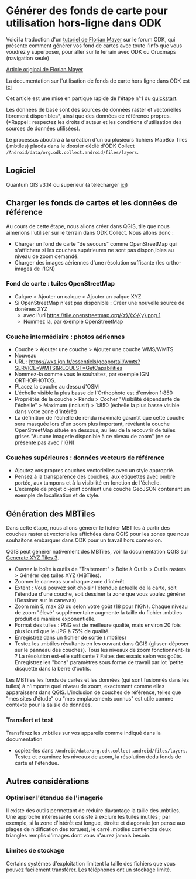# Générer des fonds de carte pour utilisation hors-ligne dans ODK

Voici la traduction d'un [tutoriel de Florian Mayer](https://docs.getodk.org/collect-offline-maps/) sur le forum ODK, qui présente comment générer vos fond de cartes avec toute l'info que vous voudrez y superposer, pour aller sur le terrain avec ODK ou Oruxmaps (navigation seule)

[Article original de Florian Mayer](https://forum.getodk.org/t/generate-offline-background-imagery-for-odk-collect-mbtiles/31200/6)

La documentation sur l'utilisation de fonds de carte hors ligne dans ODK est [ici](https://docs.getodk.org/collect-offline-maps/)

Cet article est une mise en partique rapide de l'étape n°1 du [quickstart](https://docs.getodk.org/collect-offline-maps/#offline-maps-quick-start).

Les données de base sont des sources de données raster et vectorielles librement disponibles*, ainsi que des données de référence propres. (*Rappel : respectez les droits d'auteur et les conditions d'utilisation des sources de données utilisées).

Le processus aboutira à la création d'un ou plusieurs fichiers MapBox Tiles (.mbtiles) placés dans le dossier dédié d'ODK Collect `/Android/data/org.odk.collect.android/files/layers`.

## Logiciel

Quantum GIS v3.14 ou supérieur (à télécharger [ici](https://qgis.org/en/site/forusers/download.html))

## Charger les fonds de cartes et les données de référence

Au cours de cette étape, nous allons créer dans QGIS, tlle que nous aimerions l'utiliser sur le terrain dans ODK Collect. Nous allons donc :

* Charger un fond de carte "de secours" comme OpenStreetMap qui s'affichera si les couches supérieures ne sont pas dispon,ibles au niveau de zoom demandé.
* Charger des images aériennes d'une résolution suffisante (les ortho-images de l'IGN)

### Fond de carte : tuiles OpenStreetMap

* Calque > Ajouter un calque > Ajouter un calque XYZ
* Si OpenStreetMap n'est pas disponible : Créer une nouvelle source de donénes XYZ
  * avec l'url [https://tile.openstreetmap.org/{z}/{x}/{y}.png 1](https://tile.openstreetmap.org/%7Bz%7D/%7Bx%7D/%7By%7D.png)
  * Nommez là, par exemple OpenStreetMap

### Couche intermédiaire : photos aériennes

* Couche > Ajouter une couche > Ajouter une couche WMS/WMTS
* Nouveau
* URL : https://wxs.ign.fr/essentiels/geoportail/wmts?SERVICE=WMTS&REQUEST=GetCapabilities
* Nommez-la comme vous le souhaitez, par exemple IGN ORTHOPHOTOS.
* PLacez la couche au dessu d'OSM
* L'échelle visible la plus basse de l'Orthophoto est d'environ 1:850
* Propriétés de la couche > Rendu > Cocher "Visibilité dépendante de l'échelle" > Maximum (inclusif) > 1:850 (échelle la plus basse visible dans votre zone d'intérêt)
* La définition de l'échelle de rendu maximale garantit que cette couche sera masquée lors d'un zoom plus important, révélant la couche OpenStreetMap située en dessous, au lieu de la recouvrir de tuiles grises "Aucune imagerie disponible à ce niveau de zoom" (ne se présente pas avec l'IGN)

### Couches supérieures : données vecteurs de référence

* Ajoutez vos propres couches vectorielles avec un style approprié.
* Pensez à la transparence des couches, aux étiquettes avec ombre portée, aux tampons et à la visibilité en fonction de l'échelle.
* L'exemple de projet ci-joint contient une couche GeoJSON contenant un exemple de localisation et de style.

## Génération des MBTiles

Dans cette étape, nous allons générer le fichier MBTiles à partir des couches raster et vectorielles affichées dans QGIS pour les zones que nous souhaitons embarquer dans ODK pour un travail hors connexion.

QGIS peut générer nativement des MBTiles, voir la documentation QGIS sur [Generate XYZ Tiles 3](https://docs.qgis.org/3.16/en/docs/user_manual/processing_algs/qgis/rastertools.html#generate-xyz-tiles-mbtiles).

* Ouvrez la boîte à outils de "Traitement" > Boite à Outils > Outils rasters > Générer des tuiles XYZ (MBTiles).
* Zoomer le canevas sur chaque zone d'intérêt.
* Extent : Vous pouvez soit choisir l'étendue actuelle de la carte, soit l'étendue d'une couche, soit dessiner la zone que vous voulez générer (Dessiner sur le canevas)
* Zoom min 5, max 20 ou selon votre goût (18 pour l'IGN). Chaque niveau de zoom "élevé" supplémentaire augmente la taille du fichier .mbtiles produit de manière exponentielle.
* Format des tuiles : PNG est de meilleure qualité, mais environ 20 fois plus lourd que le JPG à 75% de qualité.
* Enregistrez dans un fichier de sortie (.mbtiles)
* Testez les .mbtiles résultants en les ouvrant dans QGIS (glisser-déposer sur le panneau des couches). Tous les niveaux de zoom fonctionnent-ils ? La résolution est-elle suffisante ? Faites des essais selon vos goûts. Enregistrez les "bons" paramètres sous forme de travail par lot 'petite disquette dans la berre d'outils.

Les MBTiles les fonds de cartes et les données (qui sont fusionnés dans les tuiles) à n'importe quel niveau de zoom, exactement comme elles apparaissent dans QGIS. L'inclusion de couches de référence, telles que "mes sites d'étude" ou "mes emplacements connus" est utile comme contexte pour la saisie de données.

### Transfert et test

Transférez les .mbtiles sur vos appareils comme indiqué dans la documentation

* copiez-les dans `/Android/data/org.odk.collect.android/files/layers`. Testez et examinez les niveaux de zoom, la résolution dedu fonds de carte et l'étendue.

## Autres considérations

### Optimiser l'étendue de l'imagerie

Il existe des outils permettant de réduire davantage la taille des .mbtiles. Une approche intéressante consiste à exclure les tuiles inutiles ; par exemple, si la zone d'intérêt est longue, étroite et diagonale (on pense aux plages de nidification des tortues), le carré .mbtiles contiendra deux triangles remplis d'images dont vous n'aurez jamais besoin.
### Limites de stockage

Certains systèmes d'exploitation limitent la taille des fichiers que vous pouvez facilement transférer. Les téléphones ont un stockage limité.